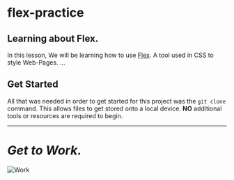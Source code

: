 # flex-practice
## **Learning about Flex.**
In this lesson, We will be learning how to use [Flex](https://www.w3schools.com/css/css3_flexbox.asp). A tool used in CSS to style Web-Pages.
...
## **Get Started**
All that was needed in order to get started for this project was the `git clone` command. This allows files to get stored onto a local device. **NO** additional tools or resources are required to begin.

---

# *Get to Work.*
![Work](https://media.giphy.com/media/JIX9t2j0ZTN9S/giphy.gif)